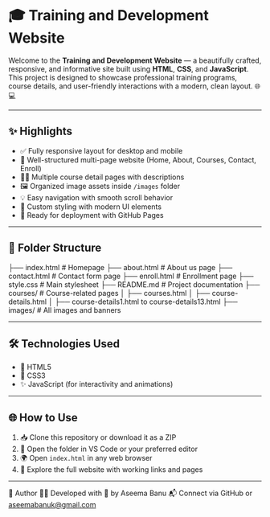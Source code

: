 # 🎓 Training and Development Website

Welcome to the **Training and Development Website** — a beautifully crafted, responsive, and informative site built using **HTML**, **CSS**, and **JavaScript**. This project is designed to showcase professional training programs, course details, and user-friendly interactions with a modern, clean layout. 🌐💻

---

## ✨ Highlights

- ✅ Fully responsive layout for desktop and mobile
- 📂 Well-structured multi-page website (Home, About, Courses, Contact, Enroll)
- 🧑‍🏫 Multiple course detail pages with descriptions
- 🖼️ Organized image assets inside `/images` folder
- 💡 Easy navigation with smooth scroll behavior
- 🎨 Custom styling with modern UI elements
- 🚀 Ready for deployment with GitHub Pages

---

## 📂 Folder Structure

├── index.html # Homepage
├── about.html # About us page
├── contact.html # Contact form page
├── enroll.html # Enrollment page
├── style.css # Main stylesheet
├── README.md # Project documentation
├── courses/ # Course-related pages
│ ├── courses.html
│ ├── course-details.html
│ ├── course-details1.html to course-details13.html
├── images/ # All images and banners


---

## 🛠️ Technologies Used

- 🧱 HTML5
- 🎨 CSS3
- ✨ JavaScript (for interactivity and animations)

---

## 🌐 How to Use

1. 📥 Clone this repository or download it as a ZIP
2. 📁 Open the folder in VS Code or your preferred editor
3. 🌍 Open `index.html` in any web browser
4. 🧭 Explore the full website with working links and pages

---

📌 Author
👩‍💻 Developed with 💖 by Aseema Banu
📬 Connect via GitHub or aseemabanuk@gmail.com

